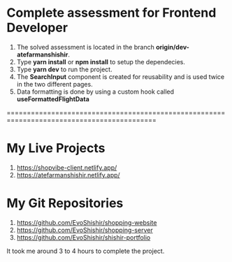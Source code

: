 # Complete assessment for Frontend Developer

1. The solved assessment is located in the branch **origin/dev-atefarmanshishir**.
2. Type **yarn install** or **npm install** to setup the dependecies.
3. Type **yarn dev** to run the project.
4. The **SearchInput** component is created for reusability and is used twice in the two different pages.
5. Data formatting is done by using a custom hook called **useFormattedFlightData**

===========================================================================================

# My Live Projects

1. https://shopvibe-client.netlify.app/
2. https://atefarmanshishir.netlify.app/

# My Git Repositories

1. https://github.com/EvoShishir/shopping-website
2. https://github.com/EvoShishir/shopping-server
3. https://github.com/EvoShishir/shishir-portfolio

It took me around 3 to 4 hours to complete the project.
